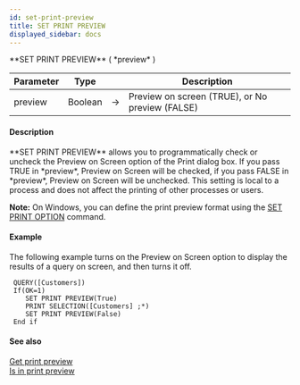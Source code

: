 ```yaml
---
id: set-print-preview
title: SET PRINT PREVIEW
displayed_sidebar: docs
---
```


<!--REF #_command_.SET PRINT PREVIEW.Syntax-->**SET PRINT PREVIEW** ( *preview* )<!-- END REF-->
<!--REF #_command_.SET PRINT PREVIEW.Params-->
| Parameter | Type |  | Description |
| --- | --- | --- | --- |
| preview | Boolean | -> | Preview on screen (TRUE), or No preview (FALSE) |

<!-- END REF-->

#### Description 

<!--REF #_command_.SET PRINT PREVIEW.Summary-->**SET PRINT PREVIEW** allows you to programmatically check or uncheck the Preview on Screen option of the Print dialog box.<!-- END REF--> If you pass TRUE in *preview*, Preview on Screen will be checked, if you pass FALSE in *preview*, Preview on Screen will be unchecked. This setting is local to a process and does not affect the printing of other processes or users.

**Note:** On Windows, you can define the print preview format using the [SET PRINT OPTION](set-print-option.md) command.

#### Example 

The following example turns on the Preview on Screen option to display the results of a query on screen, and then turns it off.

```4d
 QUERY([Customers])
 If(OK=1)
    SET PRINT PREVIEW(True)
    PRINT SELECTION([Customers] ;*)
    SET PRINT PREVIEW(False)
 End if
```

#### See also 

[Get print preview](get-print-preview.md)  
[Is in print preview](is-in-print-preview.md)  
